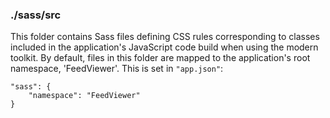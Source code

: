 ### ./sass/src

This folder contains Sass files defining CSS rules corresponding to classes
included in the application's JavaScript code build when using the modern toolkit.
By default, files in this folder are mapped to the application's root namespace, 'FeedViewer'.
This is set in `"app.json"`:

    "sass": {
        "namespace": "FeedViewer"
    }